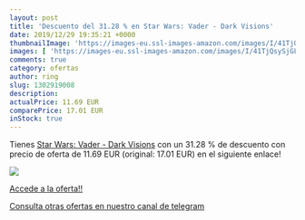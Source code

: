 ```yaml
---
layout: post
title: 'Descuento del 31.28 % en Star Wars: Vader - Dark Visions'
date: 2019/12/29 19:35:21 +0000
thumbnailImage: 'https://images-eu.ssl-images-amazon.com/images/I/41TjQsySjGL._SL200_.jpg'
images: [ 'https://images-eu.ssl-images-amazon.com/images/I/41TjQsySjGL._SL200_.jpg' ]
comments: true
category: ofertas
author: ring
slug: 1302919008
description:
actualPrice: 11.69 EUR
comparePrice: 17.01 EUR
inStock: true
---
```


Tienes [Star Wars: Vader - Dark Visions](https://www.amazon.com/dp/1302919008/?tag=redken08-20) con un 31.28 % de descuento con precio de oferta de 11.69 EUR (original: 17.01 EUR) en el siguiente enlace!

[![](https://images-eu.ssl-images-amazon.com/images/I/41TjQsySjGL._SL200_.jpg)](https://www.amazon.com/dp/1302919008/?tag=redken08-20)

[Accede a la oferta!!](https://www.amazon.com/dp/1302919008/?tag=redken08-20)

[Consulta otras ofertas en nuestro canal de telegram](https://t.me/s/ofertas25)
